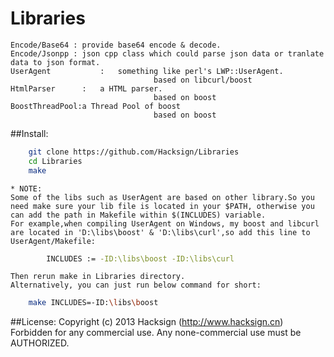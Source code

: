 Libraries
====================
	Encode/Base64 : provide base64 encode & decode.
	Encode/Jsonpp : json cpp class which could parse json data or tranlate data to json format.
	UserAgent			:	something like perl's LWP::UserAgent.
									based on libcurl/boost
	HtmlParser		:	a HTML parser.
									based on boost
	BoostThreadPool:a Thread Pool of boost
									based on boost

##Install:
```bash
	git clone https://github.com/Hacksign/Libraries
	cd Libraries
	make
```
	* NOTE:
	Some of the libs such as UserAgent are based on other library.So you need make sure your lib file is located in your $PATH, otherwise you can add the path in Makefile within $(INCLUDES) variable.
	For example,when compiling UserAgent on Windows, my boost and libcurl are located in 'D:\libs\boost' & 'D:\libs\curl',so add this line to UserAgent/Makefile:
```bash
		INCLUDES := -ID:\libs\boost -ID:\libs\curl
```
	Then rerun make in Libraries directory.
    Alternatively, you can just run below command for short:
```bash
    make INCLUDES=-ID:\libs\boost
```

##License:
	Copyright (c) 2013 Hacksign (http://www.hacksign.cn)
	Forbidden for any commercial use.
	Any none-commercial use must be AUTHORIZED.
